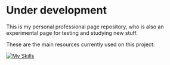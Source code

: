 # Under development

This is my personal professional page repository, who is also an experimental page for testing and studying new stuff.

These are the main resources currently used on this project:

[![My Skills](https://skillicons.dev/icons?i=react,ts,vite,materialui,tailwind&theme=dark)](https://skillicons.dev)
